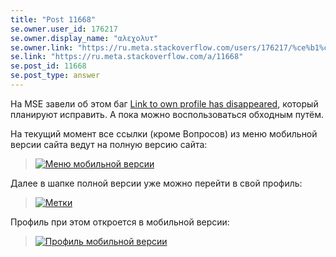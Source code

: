 ```yaml
---
title: "Post 11668"
se.owner.user_id: 176217
se.owner.display_name: "αλεχολυτ"
se.owner.link: "https://ru.meta.stackoverflow.com/users/176217/%ce%b1%ce%bb%ce%b5%cf%87%ce%bf%ce%bb%cf%85%cf%84"
se.link: "https://ru.meta.stackoverflow.com/a/11668"
se.post_id: 11668
se.post_type: answer
---
```

<p>На MSE завели об этом баг <a href="https://meta.stackexchange.com/q/368666/339911">Link to own profile has disappeared</a>, который планируют исправить. А пока можно воспользоваться обходным путём.</p>
<p>На текущий момент все ссылки (кроме Вопросов) из меню мобильной версии сайта ведут на полную версию сайта:</p>
<blockquote>
<p><a href="https://i.stack.imgur.com/dnRsh.png" rel="nofollow noreferrer"><img src="https://i.stack.imgur.com/dnRsh.png" alt="Меню мобильной версии" /></a></p>
</blockquote>
<p>Далее в шапке полной версии уже можно перейти в свой профиль:</p>
<blockquote>
<p><a href="https://i.stack.imgur.com/0JL97.png" rel="nofollow noreferrer"><img src="https://i.stack.imgur.com/0JL97.png" alt="Метки" /></a></p>
</blockquote>
<p>Профиль при этом откроется в мобильной версии:</p>
<blockquote>
<p><a href="https://i.stack.imgur.com/nFQ1p.png" rel="nofollow noreferrer"><img src="https://i.stack.imgur.com/nFQ1p.png" alt="Профиль мобильной версии" /></a></p>
</blockquote>

